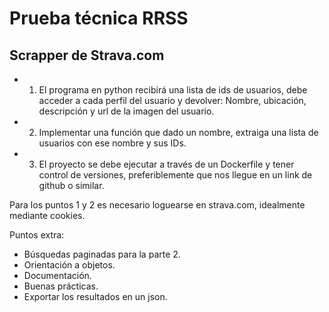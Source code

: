 # Prueba técnica RRSS

## Scrapper de Strava.com

- 1. El programa en python recibirá una lista de ids de usuarios, debe acceder a cada perfil
del usuario y devolver: Nombre, ubicación, descripción y url de la imagen del usuario.
- 2. Implementar una función que dado un nombre, extraiga una lista de usuarios con ese
nombre y sus IDs.
- 3. El proyecto se debe ejecutar a través de un Dockerfile y tener control de versiones,
preferiblemente que nos llegue en un link de github o similar.

Para los puntos 1 y 2 es necesario loguearse en strava.com, idealmente mediante cookies.

Puntos extra:
- Búsquedas paginadas para la parte 2.
- Orientación a objetos.
- Documentación.
- Buenas prácticas.
- Exportar los resultados en un json.